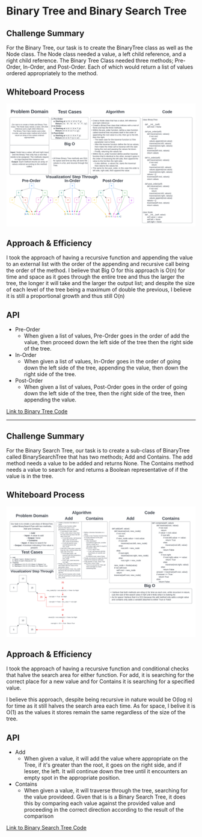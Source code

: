 # Binary Tree and Binary Search Tree

## Challenge Summary

For the Binary Tree, our task is to create the BinaryTree class as well as the Node class. The Node class needed a value, a left child reference, and a right child reference. The Binary Tree Class needed three methods; Pre-Order, In-Order, and Post-Order. Each of which would return a list of values ordered appropriately to the method.

## Whiteboard Process

![binay_tree.png](./binary_tree.png)

## Approach & Efficiency

I took the approach of having a recursive function and appending the value to an external list with the order of the appending and recursive call being the order of the method.
I believe that Big O for this approach is O(n) for time and space as it goes through the entire tree and thus the larger the tree, the longer it will take and the larger the output list; and despite the size of each level of the tree being a maximum of double the previous, I believe it is still a proportional growth and thus still O(n)

## API

- Pre-Order
  - When given a list of values, Pre-Order goes in the order of add the value, then proceed down the left side of the tree then the right side of the tree.
- In-Order
  - When given a list of values, In-Order goes in the order of going down the left side of the tree, appending the value, then down the right side of the tree.
- Post-Order
  - When given a list of values, Post-Order goes in the order of going down the left side of the tree, then the right side of the tree, then appending the value.

[Link to Binary Tree Code](../../data_structures/binary_tree.py)

---

## Challenge Summary

For the Binary Search Tree, our task is to create a sub-class of BinaryTree called BinarySearchTree that has two methods; Add and Contains. The add method needs a value to be added and returns None. The Contains method needs a value to search for and returns a Boolean representative of if the value is in the tree.

## Whiteboard Process

![binary_search_tree.png](./binary_search_tree.png)

## Approach & Efficiency

I took the approach of having a recursive function and conditional checks that halve the search area for either function. For add, it is searching for the correct place for a new value and for Contains it is searching for a specified value.

I believe this approach, despite being recursive in nature would be O(log n) for time as it still halves the search area each time.
As for space, I belive it is O(1) as the values it stores remain the same regardless of the size of the tree.

## API

- Add
  - When given a value, it will add the value where appropriate on the Tree, if it's greater than the root, it goes on the right side, and if lesser, the left. It will continue down the tree until it encounters an empty spot in the appropriate position.
- Contains
  - When given a value, it will traverse through the tree, searching for the value provideed. Given that is is a Binary Search Tree, it does this by comparing each value against the provided value and proceeding in the correct direction according to the result of the comparison

[Link to Binary Search Tree Code](../../data_structures/binary_search_tree.py)
